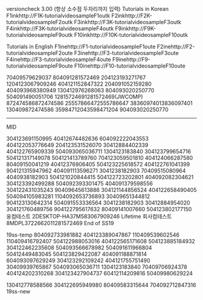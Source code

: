 versioncheck 3.00 (항상 소수점 두자리까지 입력)
Tutorials in Korean
F1inkhttp://F1K-tutorialvideosampleF1outk
F2inkhttp://F2K-tutorialvideosampleF2outk
F3inkhttp://F3K-tutorialvideosampleF3outk
F4inkhttp://F3K-tutorialvideosampleF4outk
F9inkhttp://F9K-tutorialvideosampleF9outk
F10inkhttp://F10K-tutorialvideosampleF10outk

Tutorials in English
F1inehttp://F1-tutorialvideosampleF1oute
F2inehttp://F2-tutorialvideosampleF2oute
F3inehttp://F3-tutorialvideosampleF3oute
F4inehttp://F3-tutorialvideosampleF4oute
F9inehttp://F9-tutorialvideosampleF9oute
F10inehttp://F10-tutorialvideosampleF10oute

70409579629037 804091281572469 204123193271767 1204123067909246 404121152847322 204091052159280 404093968380949 130412976268063 
804093020250770 504091490051706
12815724691281572469(JWCOMP)  872474586872474586  25557866472555786647 38360974013836097401 130409872474586 35984712043598471204
904093020250770 


-------------------------------
MID

304123691150995
40412674482636
604092222043553
404122053776649
204123531526070
30412884402339
404122765909339
504093065036711
1304123183840
304123799654716
504121317149078 
504121413789760
704123059501810
404124066287580
80409150041219
40412376906405
504123225618572
404122761041399
904121315947962
404091113596271
3041238182903
70409515080964
4040938182903
504121020844415
504122723202801
404092082304621
304123392499288
504092393301475
404091379598556
304122431035243
90409645613886
304121144856524
404122658490405
504094105983281
1104092653736893
30409651344812
904123130642314
504091553336564
3041238182903
30412884954020
304121760489756
904122795617632
80409141007660
504123802177150
웅컴테스트 2DESKTOP-HA37M583067909246 Lifetime
회사컴테스트 8MDPL3722662011281572469 End of SS19

19ss-temp
804092733981882
404123389047867
110409539602546
110409416792407
504122988053016
404122565171608
504123885184932
304122462235608
504093566678982
504091611966804
50412449483045
504123829422087
404091188871814
604093097629249
304123292109242
404121755751490
30409939765867
504093065036711
1304123183840
70409706924378
404124202310268
304123427904737
60412114209816
50409980629224

130412778588566
304122695949980
80409583315644
704092712847316
19ss-new

